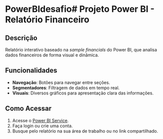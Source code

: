 # PowerBIdesafio# Projeto Power BI - Relatório Financeiro

## Descrição
Relatório interativo baseado na *sample financials* do Power BI, que analisa dados financeiros de forma visual e dinâmica.

## Funcionalidades
- **Navegação**: Botões para navegar entre seções.
- **Segmentadores**: Filtragem de dados em tempo real.
- **Visuais**: Diversos gráficos para apresentação clara das informações.

## Como Acessar
1. Acesse o [Power BI Service](https://app.powerbi.com/view?r=eyJrIjoiYWUxNzcyZjgtNmMxOS00OTEyLWE4ZGUtM2M4NWYzNGFhNTUyIiwidCI6IjRhMjJmMTE2LTUxY2UtNGZlMy1hZWFhLTljNDYxNDNkMDg4YiJ9).
2. Faça login ou crie uma conta.
3. Busque pelo relatório na sua área de trabalho ou no link compartilhado.
